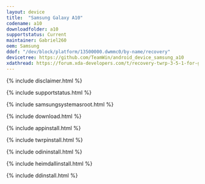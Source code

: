 ```yaml
---
layout: device
title:  "Samsung Galaxy A10"
codename: a10
downloadfolder: a10
supportstatus: Current
maintainer: Gabriel260
oem: Samsung
ddof: "/dev/block/platform/13500000.dwmmc0/by-name/recovery"
devicetree: https://github.com/TeamWin/android_device_samsung_a10
xdathread: https://forum.xda-developers.com/t/recovery-twrp-3-5-1-for-galaxy-a10-exynos-series-sm-a105-9-march-2021.4212641/
---
```


{% include disclaimer.html %}

{% include supportstatus.html %}

{% include samsungsystemasroot.html %}

{% include download.html %}

{% include appinstall.html %}

{% include twrpinstall.html %}

{% include odininstall.html %}

{% include heimdallinstall.html %}

{% include ddinstall.html %}

